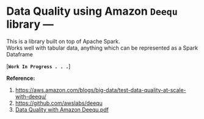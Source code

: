 # Data Quality using Amazon **`Deequ`** library — 

This is a library built on top of Apache Spark.  
Works well with tabular data, anything which can be represented as a Spark Dataframe  



[**`Work In Progress . . .`**]

**Reference:**  
1. https://aws.amazon.com/blogs/big-data/test-data-quality-at-scale-with-deequ/
2. https://github.com/awslabs/deequ
3. [Data Quality with Amazon Deequ.pdf](https://github.com/TheCodeCache/Cloud-AWS/files/7790945/Data.Quality.with.Amazon.Deequ.pdf)

